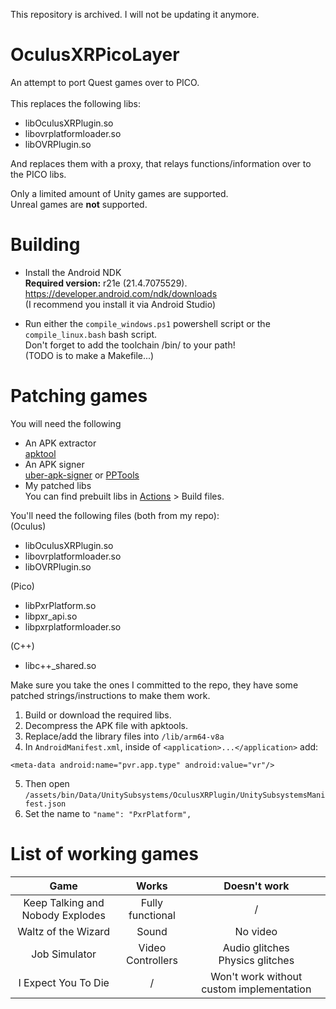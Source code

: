 This repository is archived. I will not be updating it anymore.

# OculusXRPicoLayer

An attempt to port Quest games over to PICO. <br>
<br>
This replaces the following libs:

- libOculusXRPlugin.so
- libovrplatformloader.so
- libOVRPlugin.so

And replaces them with a proxy, that relays functions/information over to the PICO libs.

Only a limited amount of Unity games are supported. <br>
Unreal games are **not** supported.

# Building

- Install the Android NDK <br>
  <b>Required version:</b> r21e (21.4.7075529).
  <br>https://developer.android.com/ndk/downloads <br>
  (I recommend you install it via Android Studio)

- Run either the `compile_windows.ps1` powershell script or the `compile_linux.bash` bash script. <br>
  Don't forget to add the toolchain /bin/ to your path! <br>
  (TODO is to make a Makefile...)

# Patching games

You will need the following

- An APK extractor <br>
  [apktool](https://apktool.org/docs/install)
- An APK signer <br>
  [uber-apk-signer](https://github.com/patrickfav/uber-apk-signer) or [PPTools](https://github.com/FallenAngel-PP/PP_Stuff_Tool_for_Windows)
- My patched libs <br>
  You can find prebuilt libs in [Actions](https://github.com/thoricelli/OculusXRPicoLayer/actions) > Build files.

You'll need the following files (both from my repo): <br>
(Oculus)

- libOculusXRPlugin.so
- libovrplatformloader.so
- libOVRPlugin.so

(Pico)

- libPxrPlatform.so
- libpxr_api.so
- libpxrplatformloader.so

(C++)

- libc++\_shared.so

Make sure you take the ones I committed to the repo, they have some patched strings/instructions to make them work.

1. Build or download the required libs.
2. Decompress the APK file with apktools.
3. Replace/add the library files into `/lib/arm64-v8a`
4. In `AndroidManifest.xml`, inside of `<application>...</application>` add:

```
<meta-data android:name="pvr.app.type" android:value="vr"/>
```

5. Then open `/assets/bin/Data/UnitySubsystems/OculusXRPlugin/UnitySubsystemsManifest.json`
6. Set the name to `"name": "PxrPlatform",`

# List of working games

|               Game               |         Works          |               Doesn't work               |
| :------------------------------: | :--------------------: | :--------------------------------------: |
| Keep Talking and Nobody Explodes |    Fully functional    |                    /                     |
|       Waltz of the Wizard        |         Sound          |                 No video                 |
|          Job Simulator           | Video <br> Controllers |   Audio glitches <br> Physics glitches   |
|       I Expect You To Die        |           /            | Won't work without custom implementation |
